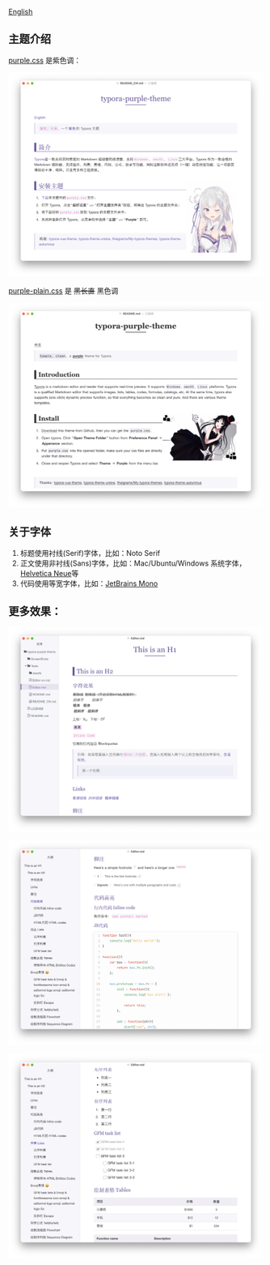 [English](./README-en.md)

## 主题介绍

[purple.css](purple.css) 是紫色调：

![purple.css](./ScreenShots/1.png)

[purple-plain.css](purple-plain.css) 是 ~~黑长直~~ 黑色调

![purple-plain.css](./ScreenShots/2.png)

## 关于字体

1. 标题使用衬线(Serif)字体，比如：Noto Serif
2. 正文使用非衬线(Sans)字体，比如：Mac/Ubuntu/Windows 系统字体，[Helvetica Neue](https://freefontsdownload.net/free-helveticaneue-font-74318.htm)等
3. 代码使用等宽字体，比如：[JetBrains Mono](https://www.jetbrains.com/lp/mono/)

## 更多效果：

![3](./ScreenShots/3.png)

![4](./ScreenShots/4.png)

![5](./ScreenShots/5.png)

